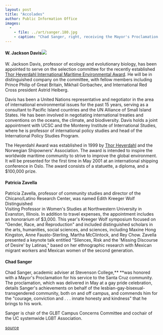 ```yaml
---
layout: post
title: "Accolades"
author: Public Information Office
images:
  -
    - file: ../art/sanger.180.jpg
    - caption: "Chad Sanger, right, receiving the Mayor's Proclamation at a gay pride celebration in May."
---
```


#### W. Jackson Davis![][1]

W. Jackson Davis, professor of ecology and evolutionary biology, has been appointed to serve on the selection committee for the recently established [Thor Heyerdahl International Maritime Environmental Award][2]. He will be in distinguished company on the committee, with fellow members including Prince Philip of Great Britain, Mikhail Gorbachev, and International Red Cross president Astrid Heiberg.   
  
Davis has been a United Nations representative and negotiator in the area of international environmental issues for the past 15 years, serving as a consultant to Pacific Island countries and the UN Alliance of Small Island States. He has been involved in negotiating international treaties and conventions on the oceans, the climate, and biodiversity. Davis holds a joint appointment with UCSC and the Monterey Institute of International Studies, where he is professor of international policy studies and head of the International Policy Studies Program.  
  
The Heyerdahl Award was established in 1999 by [Thor Heyerdahl][3] and the Norwegian Shipowners' Association. The award is intended to inspire the worldwide maritime community to strive to improve the global environment. It will be presented for the first time in May 2001 at an international shipping conference in Oslo. The award consists of a statuette, a diploma, and a $100,000 prize.

#### Patricia Zavella

Patricia Zavella, professor of community studies and director of the Chicano/Latino Research Center, was named Edith Kreeger Wolf Distinguished  
Visiting Professor in Women's Studies at Northwestern University in Evanston, Illinois. In addition to travel expenses, the appointment includes an honorarium of $3,000. This year's Kreeger Wolf symposium focused on "Gender, Race, and Reproduction" and included distinguished scholars in the arts, humanities, social sciences, and sciences, including Maxine Hong Kingston, Anne Fausto-Sterling, Martha McClintock, and Rey Chow. Zavella presented a keynote talk entitled "Silences, Risk and the 'Missing Discourse of Desire' by Latinas," based on her ethnographic research with Mexican migrant workers and Mexican women of the second generation.

#### Chad Sanger

Chad Sanger, academic adviser at Stevenson College,** **was honored with a Mayor's Proclamation for his service to the Santa Cruz community. The proclamation, which was delivered in May at a gay pride celebration, details Sanger's achievements on behalf of the lesbian-gay-bisexual-transgendered community, both on and off campus, and commends him for the "courage, conviction and . . . innate honesty and kindness" that he brings to his work.

Sanger is chair of the GLBT Campus Concerns Committee and cochair of the UC systemwide LGBT Association.

  
  
  
  
  
  

[1]: ../art/davis_wj.gif
[2]: http://www.heyerdahlaward.com/
[3]: http://www.heyerdahlaward.com/aboutheyerdahl/

[source](http://www1.ucsc.edu/currents/00-01/11-20/accolades.html "Permalink to accolades")
